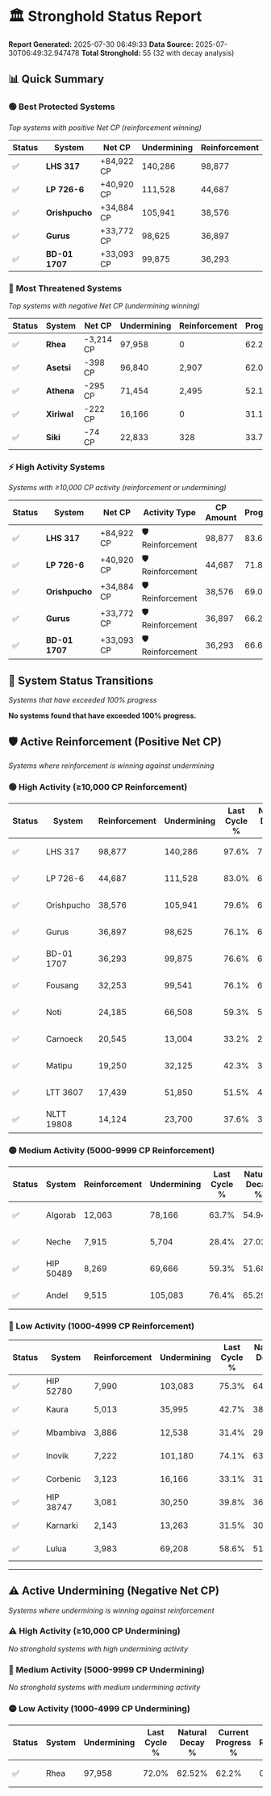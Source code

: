 # 🏛️ Stronghold Status Report

**Report Generated:** 2025-07-30 06:49:33
**Data Source:** 2025-07-30T06:49:32.947478
**Total Stronghold:** 55 (32 with decay analysis)

## 📊 Quick Summary

### 🟢 **Best Protected Systems**
*Top systems with positive Net CP (reinforcement winning)*

| Status | System | Net CP | Undermining | Reinforcement | Progress |
|--------|--------|--------|-------------|---------------|----------|
| ✅ | **LHS 317** | +84,922 CP | 140,286 | 98,877 | 83.6% |
| ✅ | **LP 726-6** | +40,920 CP | 111,528 | 44,687 | 71.8% |
| ✅ | **Orishpucho** | +34,884 CP | 105,941 | 38,576 | 69.0% |
| ✅ | **Gurus** | +33,772 CP | 98,625 | 36,897 | 66.2% |
| ✅ | **BD-01 1707** | +33,093 CP | 99,875 | 36,293 | 66.6% |

### 🔴 **Most Threatened Systems**
*Top systems with negative Net CP (undermining winning)*

| Status | System | Net CP | Undermining | Reinforcement | Progress |
|--------|--------|--------|-------------|---------------|----------|
| ✅ | **Rhea** | -3,214 CP | 97,958 | 0 | 62.2% |
| ✅ | **Asetsi** | -398 CP | 96,840 | 2,907 | 62.0% |
| ✅ | **Athena** | -295 CP | 71,454 | 2,495 | 52.1% |
| ✅ | **Xiriwal** | -222 CP | 16,166 | 0 | 31.1% |
| ✅ | **Siki** | -74 CP | 22,833 | 328 | 33.7% |

### ⚡ **High Activity Systems**
*Systems with ≥10,000 CP activity (reinforcement or undermining)*

| Status | System | Net CP | Activity Type | CP Amount | Progress |
|--------|--------|--------|---------------|-----------|----------|
| ✅ | **LHS 317** | +84,922 CP | 🛡️ Reinforcement | 98,877 | 83.6% |
| ✅ | **LP 726-6** | +40,920 CP | 🛡️ Reinforcement | 44,687 | 71.8% |
| ✅ | **Orishpucho** | +34,884 CP | 🛡️ Reinforcement | 38,576 | 69.0% |
| ✅ | **Gurus** | +33,772 CP | 🛡️ Reinforcement | 36,897 | 66.2% |
| ✅ | **BD-01 1707** | +33,093 CP | 🛡️ Reinforcement | 36,293 | 66.6% |
## 🔄 System Status Transitions
*Systems that have exceeded 100% progress*

**No systems found that have exceeded 100% progress.**

## 🛡️ Active Reinforcement (Positive Net CP)
*Systems where reinforcement is winning against undermining*

### 🟢 High Activity (≥10,000 CP Reinforcement)

| Status | System | Reinforcement | Undermining | Last Cycle % | Natural Decay % | Current Progress % | Current CP | Net CP | Activity |
|--------|--------|---------------|-------------|--------------|-----------------|-------------------|------------|--------|----------|
| ✅ | LHS 317 | 98,877 | 140,286 | 97.6% | 75.11% | 83.6% | 836,000 | +84,922 | 🟢 High Reinforcement |
| ✅ | LP 726-6 | 44,687 | 111,528 | 83.0% | 67.71% | 71.8% | 718,000 | +40,920 | 🟢 High Reinforcement |
| ✅ | Orishpucho | 38,576 | 105,941 | 79.6% | 65.51% | 69.0% | 690,000 | +34,884 | 🟢 High Reinforcement |
| ✅ | Gurus | 36,897 | 98,625 | 76.1% | 62.82% | 66.2% | 662,000 | +33,772 | 🟢 High Reinforcement |
| ✅ | BD-01 1707 | 36,293 | 99,875 | 76.6% | 63.29% | 66.6% | 665,999 | +33,093 | 🟢 High Reinforcement |
| ✅ | Fousang | 32,253 | 99,541 | 76.1% | 63.19% | 66.1% | 660,999 | +29,127 | 🟢 High Reinforcement |
| ✅ | Noti | 24,185 | 66,508 | 59.3% | 50.40% | 52.6% | 526,000 | +22,001 | 🟢 High Reinforcement |
| ✅ | Carnoeck | 20,545 | 13,004 | 33.2% | 29.87% | 31.9% | 319,000 | +20,334 | 🟢 High Reinforcement |
| ✅ | Matipu | 19,250 | 32,125 | 42.3% | 37.25% | 39.1% | 391,000 | +18,458 | 🟢 High Reinforcement |
| ✅ | LTT 3607 | 17,439 | 51,850 | 51.5% | 44.73% | 46.3% | 462,999 | +15,686 | 🟢 High Reinforcement |
| ✅ | NLTT 19808 | 14,124 | 23,700 | 37.6% | 33.87% | 35.2% | 352,000 | +13,271 | 🟢 High Reinforcement |

### 🟡 Medium Activity (5000-9999 CP Reinforcement)

| Status | System | Reinforcement | Undermining | Last Cycle % | Natural Decay % | Current Progress % | Current CP | Net CP | Activity |
|--------|--------|---------------|-------------|--------------|-----------------|-------------------|------------|--------|----------|
| ✅ | Algorab | 12,063 | 78,166 | 63.7% | 54.94% | 55.9% | 558,999 | +9,611 | 🟡 Medium Reinforcement |
| ✅ | Neche | 7,915 | 5,704 | 28.4% | 27.02% | 27.8% | 278,000 | +7,848 | 🟡 Medium Reinforcement |
| ✅ | HIP 50489 | 8,269 | 69,666 | 59.3% | 51.68% | 52.3% | 523,000 | +6,151 | 🟡 Medium Reinforcement |
| ✅ | Andel | 9,515 | 105,083 | 76.4% | 65.29% | 65.9% | 659,000 | +6,119 | 🟡 Medium Reinforcement |

### 🔴 Low Activity (1000-4999 CP Reinforcement)

| Status | System | Reinforcement | Undermining | Last Cycle % | Natural Decay % | Current Progress % | Current CP | Net CP | Activity |
|--------|--------|---------------|-------------|--------------|-----------------|-------------------|------------|--------|----------|
| ✅ | HIP 52780 | 7,990 | 103,083 | 75.3% | 64.53% | 65.0% | 650,000 | +4,694 | 🔵 Low Reinforcement |
| ✅ | Kaura | 5,013 | 35,995 | 42.7% | 38.70% | 39.1% | 391,000 | +3,983 | 🔵 Low Reinforcement |
| ✅ | Mbambiva | 3,886 | 12,538 | 31.4% | 29.72% | 30.1% | 301,000 | +3,778 | 🔵 Low Reinforcement |
| ✅ | Inovik | 7,222 | 101,180 | 74.1% | 63.64% | 64.0% | 640,000 | +3,595 | 🔵 Low Reinforcement |
| ✅ | Corbenic | 3,123 | 16,166 | 33.1% | 31.19% | 31.5% | 315,000 | +3,077 | 🔵 Low Reinforcement |
| ✅ | HIP 38747 | 3,081 | 30,250 | 39.8% | 36.56% | 36.8% | 368,000 | +2,417 | 🔵 Low Reinforcement |
| ✅ | Karnarki | 2,143 | 13,263 | 31.5% | 30.00% | 30.2% | 302,000 | +2,006 | 🔵 Low Reinforcement |
| ✅ | Lulua | 3,983 | 69,208 | 58.6% | 51.51% | 51.7% | 517,000 | +1,888 | 🔵 Low Reinforcement |


---

## ⚠️ Active Undermining (Negative Net CP)
*Systems where undermining is winning against reinforcement*

### ⚠️ High Activity (≥10,000 CP Undermining)

*No stronghold systems with high undermining activity*

### 🔶 Medium Activity (5000-9999 CP Undermining)

*No stronghold systems with medium undermining activity*

### 🟡 Low Activity (1000-4999 CP Undermining)

| Status | System | Undermining | Last Cycle % | Natural Decay % | Current Progress % | Reinforcement | Current CP | Net CP | Activity |
|--------|--------|-------------|--------------|-----------------|-------------------|---------------|------------|--------|----------|
| ✅ | Rhea | 97,958 | 72.0% | 62.52% | 62.2% | 0 | 622,000 | -3,214 | 🟡 Low Undermining |
